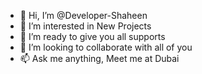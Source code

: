 - 👋 Hi, I’m @Developer-Shaheen
- 👀 I’m interested in New Projects
- 🌱 I’m ready to give you all supports
- 💞️ I’m looking to collaborate with all of you
- 📫 Ask me anything, Meet me at Dubai

<!---
Developer-Shaheen/Developer-Shaheen is a ✨ special ✨ repository because its `README.md` (this file) appears on your GitHub profile.
You can click the Preview link to take a look at your changes.
--->
